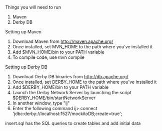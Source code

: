 Things you will need to run

1. Maven
2. Derby DB


Setting up Maven
1. Download Maven from http://maven.apache.org/
2. Once installed, set MVN_HOME to the path where you've installed it
3. Add $MVN_HOME/bin to your PATH variable 
4. To compile code, use
	mvn compile


Setting up Derby DB
1. Download Derby DB binaries from http://db.apache.org/
2. Once installed, set DERBY_HOME to the path where you've installed it
3. Add $DERBY_HOME/bin to your PATH variable
4. Launch the Derby Network Server by launching the script $DERBY_HOME/bin/startNetworkServer
5. In another window, type "ij"
6. Enter the following command
ij> connect 'jdbc:derby://localhost:1527/mockitoDB;create=true';

insert.sql has the SQL queries to create tables and add initial data